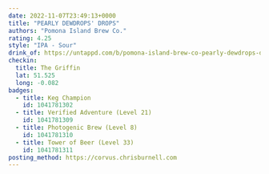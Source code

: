 ```yaml
---
date: 2022-11-07T23:49:13+0000
title: "PEARLY DEWDROPS' DROPS"
authors: "Pomona Island Brew Co."
rating: 4.25
style: "IPA - Sour"
drink_of: https://untappd.com/b/pomona-island-brew-co-pearly-dewdrops-drops/4922410
checkin:
  title: The Griffin
  lat: 51.525
  long: -0.082
badges:
  - title: Keg Champion
    id: 1041781302
  - title: Verified Adventure (Level 21)
    id: 1041781309
  - title: Photogenic Brew (Level 8)
    id: 1041781310
  - title: Tower of Beer (Level 33)
    id: 1041781311
posting_method: https://corvus.chrisburnell.com
---
```

